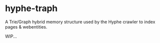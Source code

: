 # hyphe-traph

A Trie/Graph hybrid memory structure used by the Hyphe crawler to index pages & webentities.

WIP...
